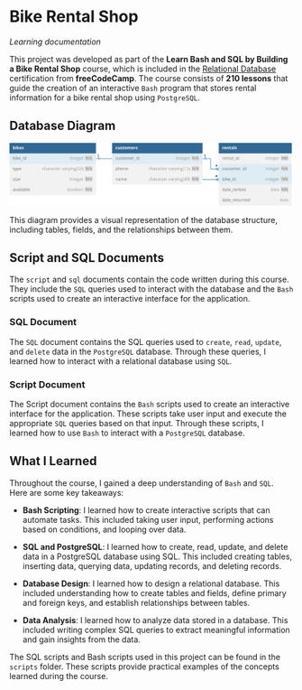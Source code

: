 # Bike Rental Shop

*Learning documentation*

This project was developed as part of the **Learn Bash and SQL by Building a Bike Rental Shop** course, which is included in the [Relational Database](https://www.freecodecamp.org/learn/relational-database/) certification from **freeCodeCamp**. The course consists of **210 lessons** that guide the creation of an interactive `Bash` program that stores rental information for a bike rental shop using `PostgreSQL`.

## Database Diagram

![bikes-database-diagram.svg](images%2Fbikes-database-diagram.svg)

This diagram provides a visual representation of the database structure, including tables, fields, and the relationships between them.

## Script and SQL Documents

The `script` and `sql` documents contain the code written during this course. They include the `SQL` queries used to interact with the database and the `Bash` scripts used to create an interactive interface for the application.

### SQL Document

The `SQL` document contains the SQL queries used to `create`, `read`, `update`, and `delete` data in the `PostgreSQL` database. Through these queries, I learned how to interact with a relational database using `SQL`.

### Script Document

The Script document contains the `Bash` scripts used to create an interactive interface for the application. These scripts take user input and execute the appropriate `SQL` queries based on that input. Through these scripts, I learned how to use `Bash` to interact with a `PostgreSQL` database.

## What I Learned

Throughout the course, I gained a deep understanding of `Bash` and `SQL`. Here are some key takeaways:

- **Bash Scripting**: I learned how to create interactive scripts that can automate tasks. This included taking user input, performing actions based on conditions, and looping over data.

- **SQL and PostgreSQL**: I learned how to create, read, update, and delete data in a PostgreSQL database using SQL. This included creating tables, inserting data, querying data, updating records, and deleting records.

- **Database Design**: I learned how to design a relational database. This included understanding how to create tables and fields, define primary and foreign keys, and establish relationships between tables.

- **Data Analysis**: I learned how to analyze data stored in a database. This included writing complex SQL queries to extract meaningful information and gain insights from the data.

The SQL scripts and Bash scripts used in this project can be found in the `scripts` folder. These scripts provide practical examples of the concepts learned during the course.


